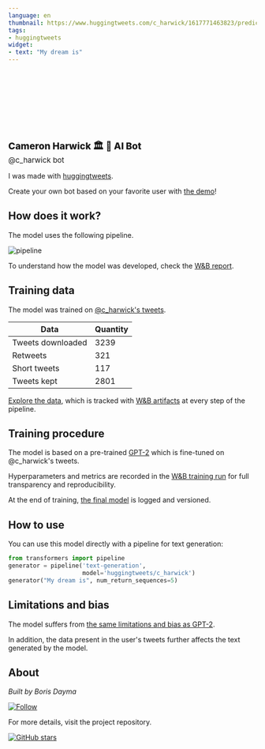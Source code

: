 ```yaml
---
language: en
thumbnail: https://www.huggingtweets.com/c_harwick/1617771463823/predictions.png
tags:
- huggingtweets
widget:
- text: "My dream is"
---
```


<div>
<div style="width: 132px; height:132px; border-radius: 50%; background-size: cover; background-image: url('https://pbs.twimg.com/profile_images/928310545245237249/Q4OHc06u_400x400.jpg')">
</div>
<div style="margin-top: 8px; font-size: 19px; font-weight: 800">Cameron Harwick 🏛 🤖 AI Bot </div>
<div style="font-size: 15px">@c_harwick bot</div>
</div>

I was made with [huggingtweets](https://github.com/borisdayma/huggingtweets).

Create your own bot based on your favorite user with [the demo](https://colab.research.google.com/github/borisdayma/huggingtweets/blob/master/huggingtweets-demo.ipynb)!

## How does it work?

The model uses the following pipeline.

![pipeline](https://github.com/borisdayma/huggingtweets/blob/master/img/pipeline.png?raw=true)

To understand how the model was developed, check the [W&B report](https://wandb.ai/wandb/huggingtweets/reports/HuggingTweets-Train-a-Model-to-Generate-Tweets--VmlldzoxMTY5MjI).

## Training data

The model was trained on [@c_harwick's tweets](https://twitter.com/c_harwick).

| Data | Quantity |
| --- | --- |
| Tweets downloaded | 3239 |
| Retweets | 321 |
| Short tweets | 117 |
| Tweets kept | 2801 |

[Explore the data](https://wandb.ai/wandb/huggingtweets/runs/qldo0bu4/artifacts), which is tracked with [W&B artifacts](https://docs.wandb.com/artifacts) at every step of the pipeline.

## Training procedure

The model is based on a pre-trained [GPT-2](https://huggingface.co/gpt2) which is fine-tuned on @c_harwick's tweets.

Hyperparameters and metrics are recorded in the [W&B training run](https://wandb.ai/wandb/huggingtweets/runs/217j7nfd) for full transparency and reproducibility.

At the end of training, [the final model](https://wandb.ai/wandb/huggingtweets/runs/217j7nfd/artifacts) is logged and versioned.

## How to use

You can use this model directly with a pipeline for text generation:

```python
from transformers import pipeline
generator = pipeline('text-generation',
                     model='huggingtweets/c_harwick')
generator("My dream is", num_return_sequences=5)
```

## Limitations and bias

The model suffers from [the same limitations and bias as GPT-2](https://huggingface.co/gpt2#limitations-and-bias).

In addition, the data present in the user's tweets further affects the text generated by the model.

## About

*Built by Boris Dayma*

[![Follow](https://img.shields.io/twitter/follow/borisdayma?style=social)](https://twitter.com/intent/follow?screen_name=borisdayma)

For more details, visit the project repository.

[![GitHub stars](https://img.shields.io/github/stars/borisdayma/huggingtweets?style=social)](https://github.com/borisdayma/huggingtweets)

